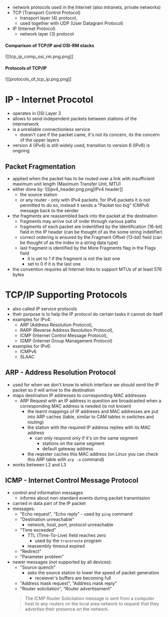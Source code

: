 - network protocols used in the Internet (also intranets, private networks)
- TCP (Transport Control Protocol) 
	- transport layer (4) protocol, 
	- used together with UDP (User Datagram Protocol)
- IP (Internet Protocol) 
	- network layer (3) protocol

#### Comparison of TCP/IP and OSI-RM stacks

![[tcp_ip_comp_osi_rm.png.png]]

#### Protocols of TCP/IP

![[protocols_of_tcp_ip.png.png]]

# IP - Internet Procotol
- operates in OSI Layer 3
- allows to send independent packets between stations of the internetwork
- is a unreliable connectionless service
	- doesn't care if the packet came, it's not its concern, its the concern of the upper layers
- version 4 (IPv4) is still widely used, transition to version 6 (IPv6) is ongoing


## Packet Fragmentation
- applied when the packet has to be routed over a link with insufficient maximum unit length (Maximum Transfer Unit, MTU)
- either done by:
![[ipv4_header.png.png|IPv4 header]]
	- the source station 
	- or any router - only with IPv4 packets, for IPv6 packets it is not permitted to do so, instead it sends a "Packet too big" ICMPv6 message back to the sender
- the fragments are reassembled back into the packet at the destination
	- fragments may arrive out of order through various paths
	- fragments of each packet are indentified by the Identification (16-bit) field in the IP header (can be thought of as the some string indetifier)
	-  correct ordering is ensured by the Fragment Offset (13-bit) field (can be thought of as the index in a string data type)
	- last fragment is identified by the More Fragments flag in the Flags field
		- it is set to 1 if the fragment is not the last one
		- set to 0 if it is the last one
- the convention requires all Internet links to support MTUs of at least 576 bytes

# TCP/IP Supporting Protocols
- also called IP service protocols
- their purpose is to help the IP protocol do certain tasks it cannot do itself
- examples for IPv4: 
	- ARP (Address Resolution Protocol), 
	- RARP (Reverse Address Resolution Protocol), 
	- ICMP (Internet Control Message Protocol), 
	- IGMP (Internet Group Management Protocol)
- examples for IPv6: 
	-  ICMPv6
	- SLAAC

## ARP - Address Resolution Protocol
- used for when we don't know to which interface we should send the IP packet so it will arrive to the destination
- maps destination IP addresses to corresponding MAC addresses
	- ARP Request with an IP address in question are broadcasted when a corresponding MAC address is needed (is not known)
		- the learnt mappings of IP addreses and MAC addresses are put into ARP caches (table, similar to CAM tables in switches and routing)
		- the station with the required IP address replies with its MAC address
			- can only respond only if it's on the same segment
				- stations on the same segment
				- default gateway address
		- the reqester caches this MAC address (on Linux you can check this ARP table with `arp -a` command)
- works between L2 and L3

## ICMP - Internet Control Message Protocol
- control and information messages
	- informs about non-standard events during packet transmission
- carried in data part of the IP packet
- messages:
	- "Echo request", "Echo reply" - used by `ping` command
	- "Destination unreachable"
		- network, host, port, protocol unreachable
	- "Time exceeded" 
		- TTL (Time-To-Live) field reaches zero
			- used by the `traceroute` program
		- reassembly timeout expired
	- "Redirect"
	- "Parameter problem"
- newer messages (not supported by all devices):
	- "Source quench"
		- asks the source station to lower the speed of packet generation
			- receiever's buffers are becoming full
	- "Address mask request", "Address mask reply"
	- "Router solicitation", "Router advertisement"
	> The ICMP Router Solicitation message is sent from a computer host to any routers on the local area network to request that they advertise their presence on the network.



